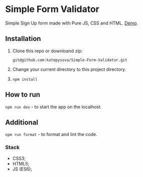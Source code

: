 # Simple Form Validator

Simple Sign Up form made with Pure JS, CSS and HTML. [Demo](https://katepysova.github.io/Simple-Form-Validator/).

## Installation

1. Clone this repo or downloand zip:

   `git@github.com:katepysova/Simple-Form-Validator.git`

2. Change your current directory to this project directory.

3. `npm install`

## How to run

`npm run dev` - to start the app on the localhost.

## Additional

`npm run format` - to format and lint the code.

### Stack

- CSS3;
- HTML5;
- JS (ES6);
